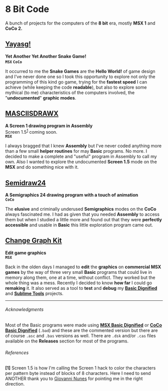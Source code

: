 # 8 Bit Code  
  
 A bunch of projects for the computers of the **8 bit** era, mostly **MSX 1** and **CoCo 2.**  
  
## [Yayasg!](https://github.com/farique1/8bitcode/tree/main/Yayasg)  
**Yet Another Yet Another Snake Game!**  
**`MSX` `CoCo`**  
  
It occurred to me the **Snake Games** are the **Hello World!** of game design and I've never done one so I took this opportunity to explore not only the programming of this kind go game, trying for the **fastest speed** I can achieve (while keeping the code **readable**), but also to explore some mythical (to me) characteristics of the computers involved, the "**undocumented**" **graphic modes**.  
  
## [MASCIISDRAWX](https://github.com/farique1/8bitcode/tree/main/MASCIISDRAWX)  
**A Screen 1 drawing program in Assembly**  
Screen 1.5<sup>[1](#references)</sup> coming soon.  
**`MSX`**  
  
I always bragged that I knew **Assembly** but I've never coded anything more than a few small **helper routines** for may **Basic** programs. No more. I decided to make a complete and "useful" program in Assembly to call my own. Also I wanted to explore the undocumented **Screen 1.5** mode on the **MSX** and do something nice with it.  
  
## [Semidraw24](https://github.com/farique1/8bitcode/tree/main/Semidraw24)  
**A Semigraphics 24 drawing program with a touch of animation**  
**`CoCo`**  
  
The **elusive** and criminally underused **Semigraphics** modes on the **CoCo** always fascinated me. I had as given that you needed **Assembly** to access them but when I studied a little more and found out that they were **perfectly accessible** and usable in **Basic** this little exploration program came out.  
  
## [Change Graph Kit](https://github.com/farique1/8bitcode/tree/main/Change-Graph-Kit)  
**Edit game graphics**  
**`MSX`**  
  
Back in the olden days I managed to **edit** the **graphics** on **commercial MSX games** by the way of three very small **Basic** programs that could live in memory along them, one at a time, without conflict. They worked but the whole thing was a mess. Recently I decided to know **how far** I could go **remaking** it. It also served as a tool to **test** and **debug** my **[Basic Dignified](https://github.com/farique1/msx-basic-dignified)** and **[Sublime Tools](https://github.com/farique1/MSX-Sublime-Tools)** projects.  

--------  
###### Acknowledgments  
  
Most of the Basic programs were made using **[MSX Basic Dignified](https://github.com/farique1/msx-basic-dignified)** or **[CoCo Basic Dignified](https://github.com/farique1/coco-basic-dignified)** (`.bad`) and these are the commented version but there are of course `.asc` and `.bas` versions as well.
There are `.dsk` and/or `.cas` files available on the **Releases** section for most of the programs.  
    
###### References  
**[1]** Screen 1.5 is how I'm calling the Screen 1 hack to color the characters per pattern byte instead of blocks of 8 characters. Here I need to send ANOTHER thank you to [Giovanni Nunes](https://github.com/plainspooky) for pointing me in the right direction.  
